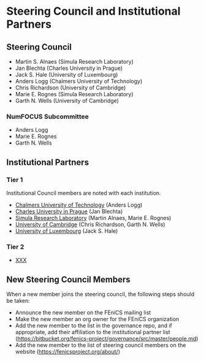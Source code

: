 # Steering Council and Institutional Partners

## Steering Council

- Martin S. Alnaes (Simula Research Laboratory)
- Jan Blechta (Charles University in Prague)
- Jack S. Hale (University of Luxembourg)
- Anders Logg (Chalmers University of Technology)
- Chris Richardson (University of Cambridge)
- Marie E. Rognes (Simula Research Laboratory)
- Garth N. Wells (University of Cambridge)

### NumFOCUS Subcommittee

- Anders Logg
- Marie E. Rognes
- Garth N. Wells

## Institutional Partners

### Tier 1

Institutional Council members are noted with each institution.

- [Chalmers University of Technology](http://www.chalmers.se/) (Anders Logg)
- [Charles University in Prague](http://www.cuni.cz/) (Jan Blechta)
- [Simula Research Laboratory](http://www.simula.no/) (Martin Alnaes,
  Marie E. Rognes)
- [University of Cambridge](http://www.cam.ac.uk/) (Chris Richardson,
  Garth N. Wells)
- [University of Luxembourg](http://www.uni.lu/) (Jack S. Hale)

### Tier 2

- [XXX](https://www.foo.com/)

## New Steering Council Members

When a new member joins the steering council, the following steps
should be taken:
- Announce the new member on the FEniCS mailing list
- Make the new member an org owner for the FEniCS organization
- Add the new member to the list in the governance repo, and if
  appropriate, add their affiliation to the institutional partner list
  (<https://bitbucket.org/fenics-project/governance/src/master/people.md>)
- Add the new member to the list of steering council members on the
  website
  (<https://fenicsproject.org/about/>)
